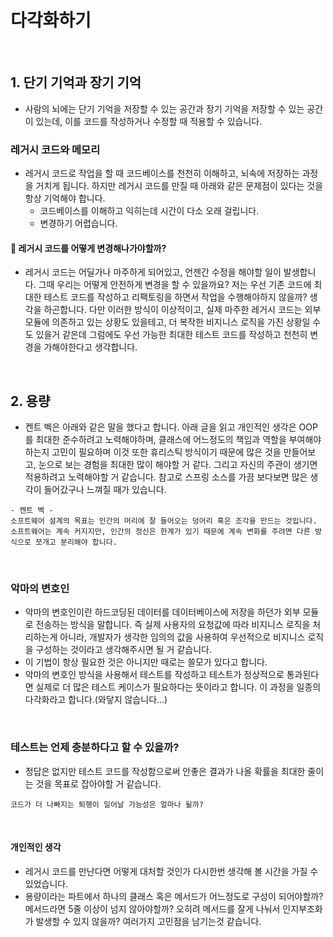 # 다각화하기

<br>

## 1. 단기 기억과 장기 기억

- 사람의 뇌에는 단기 기억을 저장할 수 있는 공간과 장기 기억을 저장할 수 있는 공간이 있는데, 이를 코드를 작성하거나 수정할 때 적용할 수 있습니다.

### 레거시 코드와 메모리

- 레거시 코드로 작업을 할 때 코드베이스를 천천히 이해하고, 뇌속에 저장하는 과정을 거치게 됩니다. 하지만 레거시 코드를 만질 때 아래와 같은 문제점이 있다는 것을 항상 기억해야 합니다.
  - 코드베이스를 이해하고 익히는데 시간이 다소 오래 걸립니다.
  - 변경하기 어렵습니다.

#### 🧐 레거시 코드를 어떻게 변경해나가야할까?

- 레거시 코드는 어딜가나 마주하게 되어있고, 언젠간 수정을 해야할 일이 발생합니다. 그때 우리는 어떻게 안전하게 변경을 할 수 있을까요? 저는 우선 기존 코드에 최대한 테스트 코드를 작성하고 리팩토링을 하면서 작업을 수행해야하지 않을까? 생각을 하곤합니다.
다만 이러한 방식이 이상적이고, 실제 마주한 레거시 코드는 외부 모듈에 의존하고 있는 상황도 있을테고, 더 복작한 비지니스 로직을 가진 상황일 수도 있을거 같은데 그럼에도 우선 가능한 최대한 테스트 코드를 작성하고 천천히 변경을 가해야한다고 생각합니다.

<br>

## 2. 용량

- 켄트 벡은 아래와 같은 말을 했다고 합니다. 아래 글을 읽고 개인적인 생각은 OOP를 최대한 준수하려고 노력해야하며, 클래스에 어느정도의 책임과 역할을 부여해야하는지 고민이 필요하며 이것 또한 휴리스틱 방식이기 때문에 많은 것을 만들어보고, 눈으로 보는 경험을 최대한 많이 해야할 거 같다.
그리고 자신의 주관이 생기면 적용하려고 노력해야할 거 같습니다. 참고로 스프링 소스를 가끔 보다보면 많은 생각이 들어갔구나 느껴질 때가 있습니다.

```text
- 켄트 벡 -
소프트웨어 설계의 목표는 인간의 머리에 잘 들어오는 덩어리 혹은 조각을 만드는 것입니다. 소프트웨어는 계속 커지지만, 인간의 정신은 한계가 있기 때문에 계속 변화를 주려면 다른 방식으로 쪼개고 분리해야 합니다.
```

<br>

### 악마의 변호인

- 악마의 변호인이란 하드코딩된 데이터를 데이터베이스에 저장을 하던가 외부 모듈로 전송하는 방식을 말합니다. 즉 실제 사용자의 요청값에 따라 비지니스 로직을 처리하는게 아니라, 개발자가 생각한 임의의 값을 사용하여 우선적으로 비지니스 로직을 구성하는 것이라고 생각해주시면 될 거 같습니다.
- 이 기법이 항상 필요한 것은 아니지만 때로는 쓸모가 있다고 합니다.
- 악마의 변호인 방식을 사용해서 테스트를 작성하고 테스트가 정상적으로 통과된다면 실제로 더 많은 테스트 케이스가 필요하다는 뜻이라고 합니다. 이 과정을 일종의 다각화라고 합니다.(와닿지 않습니다...)

<br>

### 테스트는 언제 충분하다고 할 수 있을까?

- 정답은 없지만 테스트 코드를 작성함으로써 안좋은 결과가 나올 확률을 최대한 줄이는 것을 목표로 잡아야할 거 같습니다.

```text
코드가 더 나빠지는 퇴행이 일어날 가능성은 얼마나 될까?
```

<br>

#### 개인적인 생각

- 레거시 코드를 만난다면 어떻게 대처할 것인가 다시한번 생각해 볼 시간을 가질 수 있었습니다.
- 용량이라는 파트에서 하나의 클래스 혹은 메서드가 어느정도로 구성이 되어야할까? 메서드라면 5줄 이상이 넘지 않아야할까? 오히려 메서드를 잘게 나눠서 인지부조화가 발생할 수 있지 않을까? 여러가지 고민점을 남기는것 같습니다.


